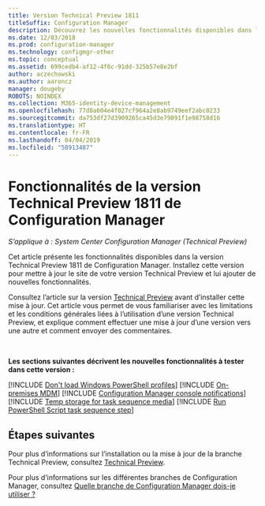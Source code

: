 ```yaml
---
title: Version Technical Preview 1811
titleSuffix: Configuration Manager
description: Découvrez les nouvelles fonctionnalités disponibles dans la branche Technical Preview version 1811 de Configuration Manager.
ms.date: 12/03/2018
ms.prod: configuration-manager
ms.technology: configmgr-other
ms.topic: conceptual
ms.assetid: 699cedb4-af12-4f6c-91dd-325b57e8e2bf
author: aczechowski
ms.author: aaroncz
manager: dougeby
ROBOTS: NOINDEX
ms.collection: M365-identity-device-management
ms.openlocfilehash: 77d8a604e4f027cf964a2e8ab9749eef2abc0233
ms.sourcegitcommit: da753df27d3909265ca45d3e79091f1e98758d16
ms.translationtype: HT
ms.contentlocale: fr-FR
ms.lasthandoff: 04/04/2019
ms.locfileid: "58913487"
---
```

# <a name="capabilities-in-configuration-manager-technical-preview-version-1811"></a>Fonctionnalités de la version Technical Preview 1811 de Configuration Manager 

*S’applique à : System Center Configuration Manager (Technical Preview)*

Cet article présente les fonctionnalités disponibles dans la version Technical Preview 1811 de Configuration Manager. Installez cette version pour mettre à jour le site de votre version Technical Preview et lui ajouter de nouvelles fonctionnalités. 

Consultez l’article sur la version [Technical Preview](/sccm/core/get-started/technical-preview) avant d’installer cette mise à jour. Cet article vous permet de vous familiariser avec les limitations et les conditions générales liées à l’utilisation d’une version Technical Preview, et explique comment effectuer une mise à jour d’une version vers une autre et comment envoyer des commentaires.     


<!--  Known Issues Template
## Known issues 

[!INCLUDE [known issue title](includes/known-issue-bugid.md)]

-->



<br>

**Les sections suivantes décrivent les nouvelles fonctionnalités à tester dans cette version :**  

[!INCLUDE [Don't load Windows PowerShell profiles](includes/1811/1359239.md)]
[!INCLUDE [On-premises MDM](includes/1811/1359124.md)]
[!INCLUDE [Configuration Manager console notifications](includes/1811/1318035.md)]
[!INCLUDE [Temp storage for task sequence media](includes/1811/1359388.md)]
[!INCLUDE [Run PowerShell Script task sequence step](includes/1811/1359389.md)]



## <a name="next-steps"></a>Étapes suivantes

Pour plus d’informations sur l’installation ou la mise à jour de la branche Technical Preview, consultez [Technical Preview](/sccm/core/get-started/technical-preview).    

Pour plus d’informations sur les différentes branches de Configuration Manager, consultez [Quelle branche de Configuration Manager dois-je utiliser ?](/sccm/core/understand/which-branch-should-i-use)
